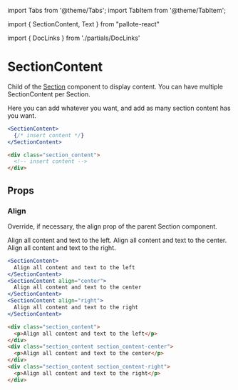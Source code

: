 ---
---
import Tabs from '@theme/Tabs';
import TabItem from '@theme/TabItem';

import { SectionContent, Text } from "pallote-react"

import { DocLinks } from './partials/DocLinks'

# SectionContent

Child of the [Section](/docs/components/section.md) component to display content. You can have multiple SectionContent per Section.

<DocLinks
  storybook="https://react.pallote.com/?path=/docs/components-radiocontent--docs"
/>

<div class="docs_block">
  <SectionContent>
    <Text>Here you can add whatever you want, and add as many section content has you want.</Text>
  </SectionContent>
</div>

<Tabs groupId="package" queryString>
  <TabItem value="react" label="React">

```jsx
<SectionContent>
  {/* insert content */}
</SectionContent>
```
  </TabItem>
  <TabItem value="css" label="CSS">

```html
<div class="section_content">
  <!-- insert content -->
</div>
```
  </TabItem>
</Tabs>

## Props

### Align

Override, if necessary, the align prop of the parent Section component.

<div class="docs_block">
  <SectionContent>
    <Text>Align all content and text to the left.</Text>
  </SectionContent>
  <SectionContent align="center">
    <Text>Align all content and text to the center.</Text>
  </SectionContent>
  <SectionContent align="right">
    <Text>Align all content and text to the right.</Text>
  </SectionContent>
</div>

<Tabs groupId="package" queryString>
  <TabItem value="react" label="React">

```jsx
<SectionContent>
  Align all content and text to the left
</SectionContent>
<SectionContent align="center">
  Align all content and text to the center
</SectionContent>
<SectionContent align="right">
  Align all content and text to the right
</SectionContent>
```
  </TabItem>
  <TabItem value="css" label="CSS">

```html
<div class="section_content">
  <p>Align all content and text to the left</p>
</div>
<div class="section_content section_content-center">
  <p>Align all content and text to the center</p>
</div>
<div class="section_content section_content-right">
  <p>Align all content and text to the right</p>
</div>
```
  </TabItem>
</Tabs>

